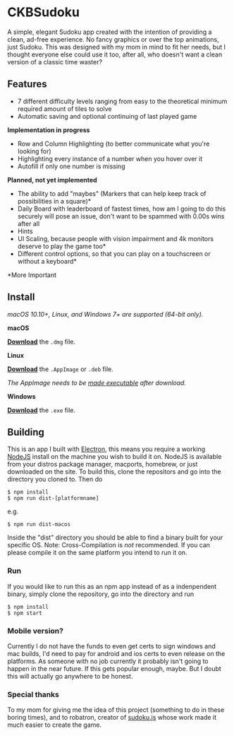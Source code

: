 # CKBSudoku

A simple, elegant Sudoku app created with the intention of providing a clean, ad-free experience. No fancy graphics or over the top animations, just Sudoku. This was designed with my mom in mind to fit her needs, but I thought everyone else could use it too, after all, who doesn't want a clean version of a classic time waster?

## Features

- 7 different difficulty levels ranging from easy to the theoretical minimum required amount of tiles to solve
- Automatic saving and optional continuing of last played game

**Implementation in progress**
- Row and Column Highlighting (to better communicate what you're looking for)
- Highlighting every instance of a number when you hover over it
- Autofill if only one number is missing

**Planned, not yet implemented**

- The ability to add "maybes" (Markers that can help keep track of possibilities in a square)*
- Daily Board with leaderboard of fastest times, how am I going to do this securely will pose an issue, don't want to be spammed with 0.00s wins after all
- Hints 
- UI Scaling, because people with vision impairment and 4k monitors deserve to play the game too*
- Different control options, so that you can play on a touchscreen or without a keyboard*

*More Important

## Install

*macOS 10.10+, Linux, and Windows 7+ are supported (64-bit only).*

**macOS**

[**Download**](https://github.com/coppyhop/ckbsudoku/releases/latest) the `.dmg` file.

**Linux**

[**Download**](https://github.com/coppyhop/ckbsudoku/releases/latest) the `.AppImage` or `.deb` file.

*The AppImage needs to be [made executable](http://discourse.appimage.org/t/how-to-make-an-appimage-executable/80) after download.*

**Windows**

[**Download**](https://github.com/coppyhop/ckbsudoku/releases/latest) the `.exe` file.


## Building

This is an app I built with [Electron](https://electronjs.org), this means you require a working [NodeJS](https://nodejs.org/en/) install on the machine you wish to build it on. NodeJS is available from your distros package manager, macports, homebrew, or just downloaded on the site.
To build this, clone the repositors and go into the directory you cloned to. Then do
```
$ npm install
$ npm run dist-[platformname]
```
e.g.
```
$ npm run dist-macos
```

Inside the "dist" directory you should be able to find a binary built for your specific OS. Note: Cross-Compilation is *not* recommended. If you can please compile it on the same platform you intend to run it on.

### Run

If you would like to run this as an npm app instead of as a indenpendent binary, simply clone the repository, go into the directory and run
```
$ npm install
$ npm start
```

### Mobile version?
Currently I do not have the funds to even get certs to sign windows and mac builds, I'd need to pay for android and ios certs to even release on the platforms. As someone with no job currently it probably isn't going to happen in the near future. If this gets popular enough, maybe.
But I doubt this will actually go anywhere to be honest.

### Special thanks
To my mom for giving me the idea of this project (something to do in these boring times), and to robatron, creator of [sudoku.js](https://github.com/robatron/sudoku.js/) whose work made it much easier to create the game.
